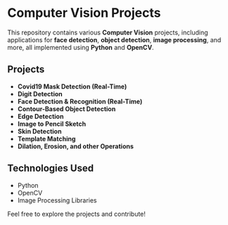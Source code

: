 # Computer Vision Projects

This repository contains various **Computer Vision** projects, including applications for **face detection**, **object detection**, **image processing**, and more, all implemented using **Python** and **OpenCV**.

## Projects
- **Covid19 Mask Detection (Real-Time)**
- **Digit Detection**
- **Face Detection & Recognition (Real-Time)**
- **Contour-Based Object Detection**
- **Edge Detection**
- **Image to Pencil Sketch**
- **Skin Detection**
- **Template Matching**
- **Dilation, Erosion, and other Operations**

## Technologies Used
- Python
- OpenCV
- Image Processing Libraries

Feel free to explore the projects and contribute!
